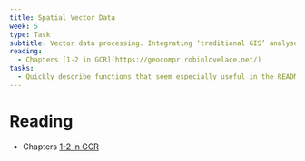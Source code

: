 ```yaml
---
title: Spatial Vector Data
week: 5
type: Task
subtitle: Vector data processing. Integrating ‘traditional GIS’ analyses with statistical modelling.  Data intersection, overlays, zonal statistics
reading:
  - Chapters [1-2 in GCR](https://geocompr.robinlovelace.net/) 
tasks:
  - Quickly describe functions that seem especially useful in the README.md file for this week.
---
```


# Reading

- Chapters [1-2 in GCR](https://geocompr.robinlovelace.net/)
